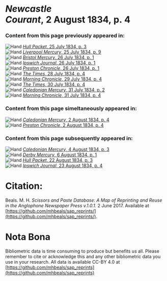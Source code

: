 # *Newcastle Courant*, 2 August 1834, p. 4  
  
### Content from this page previously appeared in:  
![Hand](http://scissorsandpaste.net/wp-content/uploads/2017/06/smallhandpointer.png) [*Hull Packet*, 25 July 1834, p. 3](https://mhbeals.github.io/sap_html/Hull-Packet/Hull-Packet-25-July-1834-p-3)  
![Hand](http://scissorsandpaste.net/wp-content/uploads/2017/06/smallhandpointer.png) [*Liverpool Mercury*, 25 July 1834, p. 9](https://mhbeals.github.io/sap_html/Liverpool-Mercury/Liverpool-Mercury-25-July-1834-p-9)  
![Hand](http://scissorsandpaste.net/wp-content/uploads/2017/06/smallhandpointer.png) [*Bristol Mercury*, 26 July 1834, p. 1](https://mhbeals.github.io/sap_html/Bristol-Mercury/Bristol-Mercury-26-July-1834-p-1)  
![Hand](http://scissorsandpaste.net/wp-content/uploads/2017/06/smallhandpointer.png) [*Ipswich Journal*, 26 July 1834, p. 1](https://mhbeals.github.io/sap_html/Ipswich-Journal/Ipswich-Journal-26-July-1834-p-1)  
![Hand](http://scissorsandpaste.net/wp-content/uploads/2017/06/smallhandpointer.png) [*Preston Chronicle*, 26 July 1834, p. 1](https://mhbeals.github.io/sap_html/Preston-Chronicle/Preston-Chronicle-26-July-1834-p-1)  
![Hand](http://scissorsandpaste.net/wp-content/uploads/2017/06/smallhandpointer.png) [*The Times*, 28 July 1834, p. 4](https://mhbeals.github.io/sap_html/The-Times/The-Times-28-July-1834-p-4)  
![Hand](http://scissorsandpaste.net/wp-content/uploads/2017/06/smallhandpointer.png) [*Morning Chronicle*, 29 July 1834, p. 4](https://mhbeals.github.io/sap_html/Morning-Chronicle/Morning-Chronicle-29-July-1834-p-4)  
![Hand](http://scissorsandpaste.net/wp-content/uploads/2017/06/smallhandpointer.png) [*The Times*, 30 July 1834, p. 4](https://mhbeals.github.io/sap_html/The-Times/The-Times-30-July-1834-p-4)  
![Hand](http://scissorsandpaste.net/wp-content/uploads/2017/06/smallhandpointer.png) [*Caledonian Mercury*, 31 July 1834, p. 2](https://mhbeals.github.io/sap_html/Caledonian-Mercury/Caledonian-Mercury-31-July-1834-p-2)  
![Hand](http://scissorsandpaste.net/wp-content/uploads/2017/06/smallhandpointer.png) [*Morning Chronicle*, 31 July 1834, p. 4](https://mhbeals.github.io/sap_html/Morning-Chronicle/Morning-Chronicle-31-July-1834-p-4)  
  
### Content from this page simeltaneously appeared in:  
![Hand](http://scissorsandpaste.net/wp-content/uploads/2017/06/smallhandpointer.png) [*Caledonian Mercury*, 2 August 1834, p. 4](https://mhbeals.github.io/sap_html/Caledonian-Mercury/Caledonian-Mercury-2-August-1834-p-4)  
![Hand](http://scissorsandpaste.net/wp-content/uploads/2017/06/smallhandpointer.png) [*Preston Chronicle*, 2 August 1834, p. 4](https://mhbeals.github.io/sap_html/Preston-Chronicle/Preston-Chronicle-2-August-1834-p-4)  
  
### Content from this page subsequently appeared in:  
![Hand](http://scissorsandpaste.net/wp-content/uploads/2017/06/smallhandpointer.png) [*Caledonian Mercury*, 4 August 1834, p. 3](https://mhbeals.github.io/sap_html/Caledonian-Mercury/Caledonian-Mercury-4-August-1834-p-3)  
![Hand](http://scissorsandpaste.net/wp-content/uploads/2017/06/smallhandpointer.png) [*Derby Mercury*, 6 August 1834, p. 1](https://mhbeals.github.io/sap_html/Derby-Mercury/Derby-Mercury-6-August-1834-p-1)  
![Hand](http://scissorsandpaste.net/wp-content/uploads/2017/06/smallhandpointer.png) [*Hull Packet*, 22 August 1834, p. 3](https://mhbeals.github.io/sap_html/Hull-Packet/Hull-Packet-22-August-1834-p-3)  
![Hand](http://scissorsandpaste.net/wp-content/uploads/2017/06/smallhandpointer.png) [*Ipswich Journal*, 23 August 1834, p. 4](https://mhbeals.github.io/sap_html/Ipswich-Journal/Ipswich-Journal-23-August-1834-p-4)  


# Citation: 

Beals. M. H. *Scissors and Paste Database: A Map of Reprinting and Reuse in the Anglophone Newspaper Press v.1.0.1.* 2 June 2017. Available at [https://github.com/mhbeals/sap_reprints/](https://github.com/mhbeals/sap_reprints/). 

# Nota Bona

Bibliometric data is time consuming to produce but benefits us all. Please remember to cite or acknowledge this and any other bibliometric data you use in your research. All data is available CC-BY 4.0 at [https://github.com/mhbeals/sap_reprints](https://github.com/mhbeals/sap_reprints)